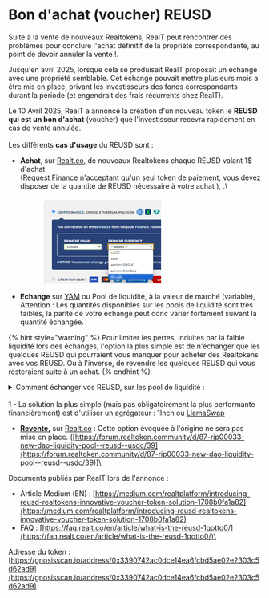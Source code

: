 # Bon d'achat (voucher) REUSD

Suite à la vente de nouveaux Realtokens, RealT peut rencontrer des problèmes pour conclure l'achat définitif de la propriété correspondante, au point de devoir annuler la vente !.

Jusqu'en avril 2025, lorsque cela se produisait RealT proposait un échange avec une propriété semblable. Cet échange pouvait mettre plusieurs mois a être mis en place, privant les investisseurs des fonds correspondants durant la période (et engendrait des frais récurrents chez RealT).

Le 10 Avril 2025, RealT a annoncé la création d'un nouveau token le **REUSD qui est un bon d'achat** (voucher) que  l'investisseur recevra rapidement en cas de vente annulée. \
\
Les différents **cas d'usage** du REUSD sont :&#x20;

*   **Achat**, sur [Realt.co](https://realt.co/), de nouveaux Realtokens chaque REUSD valant 1$ d'achat\
    &#x20;([Request Finance](acheter-des-realtokens/paiement-avec-request-finance.md) n'acceptant qu'un seul token de paiement, vous devez disposer de la quantité de REUSD nécessaire à votre achat ), .\


    <figure><img src="../.gitbook/assets/image (320).png" alt="" width="241"><figcaption></figcaption></figure>


* **Echange** sur [YAM](../defi-realt/dex-swap/yam.md) ou Pool de liquidité, à la valeur de marché (variable),\
  Attention : Les quantités disponibles sur les pools de liquidité sont très faibles, la parité de votre échange peut donc varier fortement suivant la quantité échangée.

{% hint style="warning" %}
Pour limiter les pertes, induites par la faible liquidité lors des échanges, l'option la plus simple est de n'échanger que les quelques REUSD qui pourraient vous manquer pour acheter des Realtokens avec vos REUSD. Ou à l'inverse, de revendre les quelques REUSD qui vous resteraient suite à un achat.
{% endhint %}

<details>

<summary>Comment échanger vos REUSD, sur les pool de liquidité :  <br><br>1 - La solution la plus simple (mais pas obligatoirement la plus performante financièrement) est d'utiliser un agrégateur :  1Inch ou <a href="https://swap.defillama.com/?chain=gnosis&#x26;from=0xddafbb505ad214d7b80b1f830fccc89b60fb7a83&#x26;tab=swap&#x26;to=0x3390742Ac0DCe14EA6Fcbd5Ae02e2303C5D62Ad9">LlamaSwap</a> </summary>

*   Pour 1inch, se connecter à [https://app.1inch.io/fr/swap?src=100:USDC](https://app.1inch.io/fr/swap?src=100:USDC)

    <figure><img src="../.gitbook/assets/image (2) (1) (1).png" alt="" width="293"><figcaption></figcaption></figure>

-   Cliquez sur « Sélectionner un token », et copier coller l’adresse du token REUSD

    ( 0x3390742Ac0DCe14EA6Fcbd5Ae02e2303C5D62Ad9 ).\
    Nota : le REUSD étant un token pas très connu, un message d'alerte vous sera très certainement affiché.

    <figure><img src="../.gitbook/assets/image (1).png" alt="" width="533"><figcaption></figcaption></figure>

*   Cliquer sur la flèche centrale pour choisir le sens de votre échange (achat ou vente de REUSD), puis indiquer la valeur que vous souhaitez changer :

    <figure><img src="../.gitbook/assets/image (2).png" alt=""><figcaption></figcaption></figure>
*   Ici, avec un cours à 1 REUSD = 0,8743 USDC et par rapport à la parité 1:1 :

    * en cas de ventre de REUSD vous perdez 12,56 USDC (100-87,43)&#x20;
    * en cas d’achat de REUSD vous perdez 5,59 REUSD (81,84- 87,43)

    Cette différence est proportionnelle au montant échangé. L'opération est donc à réserver pour de petits montants, compte tenu de la liquidité actuelle.\
    \


**2 - La solution un peu moins simple, mais qui peut être financièrement plus efficace est de faire l'échange directement sur la pool.**

* Pour identifier les différentes pool existantes avec des REUSD, vous pouvez utiliser l'application [Dextools](https://www.dextools.io/app/) en indiquant dans le champ de recherche l'adresse du REUSD :

<p align="center"><img src="../.gitbook/assets/image (7).png" alt="" data-size="original"></p>

* Vous voyez ainsi les pools avec le plus de liquidité et donc le moins de perte lors de l'échange.\
  Dans l'exemple ci-dessus, c'est sur l'application [Sushiswap](https://www.sushi.com/gnosis/swap?token0=0x3390742ac0dce14ea6fcbd5ae02e2303c5d62ad9\&token1=0xddafbb505ad214d7b80b1f830fccc89b60fb7a83) qui est la mieux placée \
  (c'est notamment là que la DAO a déposé des fonds, pour aider aux échanges).\
  Nota : Comme évoqué ci avant, l'accès avec le REUSD à Sushiswap fera apparaitre un message d'alerte, le token étant peu connu.
* Le taux de change est dans ce cas, plus favorable (pour 100 REUSD ⇒ 97,11 USDC)

<p align="center"><br> <img src="../.gitbook/assets/image (8).png" alt=""></p>

L'échange se fera alors avec toutes les pools qui sont Sushiswap (sans avoir besoin de choisir l'une d'entre elles).\


</details>



* [**Revente**](vendre-ses-realtokens.md)**,** sur [Realt.co](https://realt.co/) : Cette option évoquée à l'origine ne sera pas mise en place. ([https://forum.realtoken.community/d/87-rip00033-new-dao-liquidity-pool--reusd--usdc/39](https://forum.realtoken.community/d/87-rip00033-new-dao-liquidity-pool--reusd--usdc/39))\


&#x20;Documents publiés par RealT lors de l'annonce :

* Article Medium (EN) : [https://medium.com/realtplatform/introducing-reusd-realtokens-innovative-voucher-token-solution-1708b0fa1a82](https://medium.com/realtplatform/introducing-reusd-realtokens-innovative-voucher-token-solution-1708b0fa1a82)
* FAQ : [https://faq.realt.co/en/article/what-is-the-reusd-1qotto0/](https://faq.realt.co/en/article/what-is-the-reusd-1qotto0/)\


Adresse du token : [https://gnosisscan.io/address/0x3390742ac0dce14ea6fcbd5ae02e2303c5d62ad9](https://gnosisscan.io/address/0x3390742ac0dce14ea6fcbd5ae02e2303c5d62ad9)

